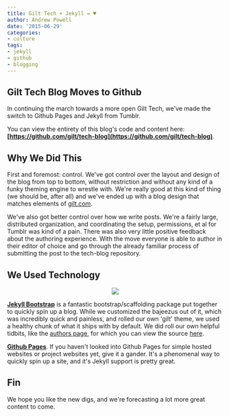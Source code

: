 ```yaml
---
title: Gilt Tech + Jekyll = ♥
author: Andrew Powell
date: '2015-06-29'
categories: 
- culture
tags:
- jekyll
- github
- blogging
---
```


## Gilt Tech Blog Moves to Github

In continuing the march towards a more open Gilt Tech, we've made the switch to Github Pages and Jekyll from Tumblr.

You can view the entirety of this blog's code and content here: **[https://github.com/gilt/tech-blog](https://github.com/gilt/tech-blog)**.

## Why We Did This

First and foremost: control. We've got control over the layout and design of the blog from top to bottom, without restriction and without any kind of a funky theming engine to wrestle with. We're really good at this kind of thing (we should be, after all) and we've ended up with a blog design that matches elements of [gilt.com](http://gilt.com).

We've also got better control over how we write posts. We're a fairly large, distributed organization, and coordinating the setup, permissions, et al for Tumblr was kind of a pain. There was also very little positive feedback about the authoring experience. With the move everyone is able to author in their editor of choice and go through the already familiar process of submitting the post to the tech-blog repository.

## We Used Technology

<p align="center">
  <img src="http://i.imgur.com/trAIW3N.jpg"/>
</p>

**[Jekyll Bootstrap](http://jekyllbootstrap.com/)** is a fantastic bootstrap/scaffolding package put together to quickly spin up a blog.
While we customized the bajeezus out of it, which was incredibly quick and painless, and rolled our own 'gilt' theme, we used a healthy
chunk of what it ships with by default. We did roll our own helpful tidbits, like the [authors page](http://tech.gilt.com/authors.html),
for which you can view the source [here](https://github.com/gilt/tech-blog/blob/gh-pages/authors.html).

**[Github Pages](https://pages.github.com/)**. If you haven't looked into Github Pages for simple hosted websites or project websites yet, give it a gander. It's a phenomenal way to quickly spin up a site, and it's Jekyll support is pretty great.

## Fin

We hope you like the new digs, and we're forecasting a lot more great content to come.
